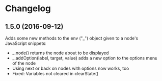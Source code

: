 # Changelog

## 1.5.0 (2016-09-12)

Adds some new methods to the env ("_") object given to a node's JavaScript snippets:

 * _.node() returns the node about to be displayed
 * _.addOption(label, target, value) adds a new option to the options menu of the node
 * Using next or back on nodes with options now works, too
 * Fixed: Variables not cleared in clearState()
